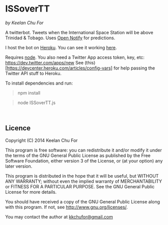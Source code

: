 ISSoverTT
===============
_by Keelan Chu For_

A twitterbot. Tweets when the International Space Station will be above Trinidad & Tobago. Uses [Open Notify](http://open-notify.org/) for predictions.

I host the bot on [Heroku](https://dashboard.heroku.com/home). You can see it working [here](http://issovertt.herokuapp.com/).

Requires [node](http://nodejs.org/). You also need a Twitter App access token, key, etc: https://dev.twitter.com/apps/new
See (this)[https://devcenter.heroku.com/articles/config-vars] for help passing the Twitter API stuff to Heroku.

To install dependencies and run:

> npm install

> node ISSoverTT.js
    
<br />    
    
## Licence

Copyright (C) 2014 Keelan Chu For

This program is free software: you can redistribute it and/or modify
it under the terms of the GNU General Public License as published by
the Free Software Foundation, either version 3 of the License, or
(at your option) any later version.

This program is distributed in the hope that it will be useful,
but WITHOUT ANY WARRANTY; without even the implied warranty of
MERCHANTABILITY or FITNESS FOR A PARTICULAR PURPOSE.  See the
GNU General Public License for more details.

You should have received a copy of the GNU General Public License
along with this program.  If not, see <http://www.gnu.org/licenses/>.

You may contact the author at kkchufor@gmail.com
